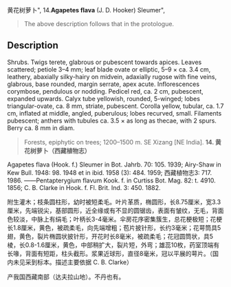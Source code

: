 黄花树萝卜",
14.**Agapetes flava** (J. D. Hooker) Sleumer",

> The above description follows that in the protologue.

## Description
Shrubs. Twigs terete, glabrous or pubescent towards apices. Leaves scattered; petiole 3–4 mm; leaf blade ovate or elliptic, 5–9 × ca. 3.4 cm, leathery, abaxially silky-hairy on midvein, adaxially rugose with fine veins, glabrous, base rounded, margin serrate, apex acute. Inflorescences corymbose, pendulous or nodding. Pedicel red, ca. 2 cm, pubescent, expanded upwards. Calyx tube yellowish, rounded, 5-winged; lobes triangular-ovate, ca. 8 mm, striate, pubescent. Corolla yellow, tubular, ca. 1.7 cm, inflated at middle, angled, puberulous; lobes recurved, small. Filaments pubescent; anthers with tubules ca. 3.5 × as long as thecae, with 2 spurs. Berry ca. 8 mm in diam.

> Forests, epiphytic on trees; 1200–1500 m. SE Xizang [NE India].
**14. 黄花树萝卜（西藏植物志）**

Agapetes flava (Hook. f.) Sleumer in Bot. Jahrb. 70: 105. 1939; Airy-Shaw in Kew Bull. 1948: 98. 1948 et in ibid. 1958 (3): 484. 1959; 西藏植物志3: 717. 1986. ——Pentapterygium flavum Kook. f. in Curtiss Bot. Mag. 82: t. 4910. 1856; C. B. Clarke in Hook. f. Fl. Brit. Ind. 3: 450. 1882.

附生灌木；枝条圆柱形，幼时被短柔毛。叶片革质，椭圆形，长8.75厘米，宽3.3厘米，先端锐尖，基部圆形，近全缘或有不显的圆锯齿，表面有皱纹，无毛，背面色较淡，中脉上有绢毛；叶柄长3-4毫米。伞房花序密集簇生，总花梗极短；花梗长1.8厘米，黄色，被疏柔毛，向先端增粗；苞片披针形，长约3毫米；花萼筒具5翅，黄色，裂片椭圆状披针形，开花时长8毫米，被疏柔毛；花冠圆筒状，具5棱，长0.8-1.6厘米，黄色，中部稍扩大，裂片短，外弯；雄蕊10枚，药室顶端有长喙，背面有短距，柱头截形。浆果近球形，直径8毫米，冠以平展的萼片。（国内未见采到标本。描述主要依据 C. B. Clarke）

产我国西藏南部（达夫拉山地）。不丹也有。
